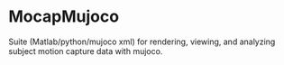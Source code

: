 # MocapMujoco

Suite (Matlab/python/mujoco xml) for rendering, viewing, and analyzing subject motion capture data with mujoco.